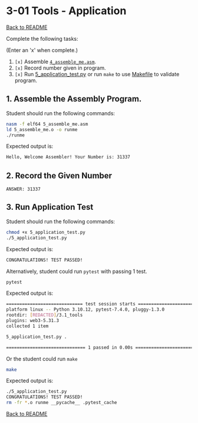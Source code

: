 
# 3-01 Tools - Application

[Back to README](README.md)

Complete the following tasks:

(Enter an 'x' when complete.)

1. `[x]` Assemble [`4_assemble_me.asm`](../4_assemble_me.asm).
2. `[x]` Record number given in program. 
3. `[x]` Run [5_application_test.py](../5_application_test.py) or run `make` 
to use [Makefile](../makefile) to validate program.


## 1. Assemble the Assembly Program.

Student should run the following commands:

``` sh
nasm -f elf64 5_assemble_me.asm
ld 5_assemble_me.o -o runme
./runme
```

Expected output is:

``` sh
Hello, Welcome Assembler! Your Number is: 31337
```


## 2. Record the Given Number

```
ANSWER: 31337     
```


## 3. Run Application Test

Student should run the following commands:

``` sh
chmod +x 5_application_test.py
./5_application_test.py
```

Expected output is:

``` sh
CONGRATULATIONS! TEST PASSED!
```

Alternatively, student could run `pytest` with passing 1 test.

``` sh
pytest
```

Expected output is:

``` sh
============================= test session starts ==============================
platform linux -- Python 3.10.12, pytest-7.4.0, pluggy-1.3.0
rootdir: [REDACTED]/3.1_tools
plugins: web3-5.31.3
collected 1 item                                                               

5_application_test.py .                                                   [100%]

============================== 1 passed in 0.00s ===============================
```

Or the student could run `make`

``` sh
make
```

Expected output is:

``` sh
./5_application_test.py
CONGRATULATIONS! TEST PASSED!
rm -fr *.o runme __pycache__ .pytest_cache
```


[Back to README](README.md)


<!--- End of file. --->
